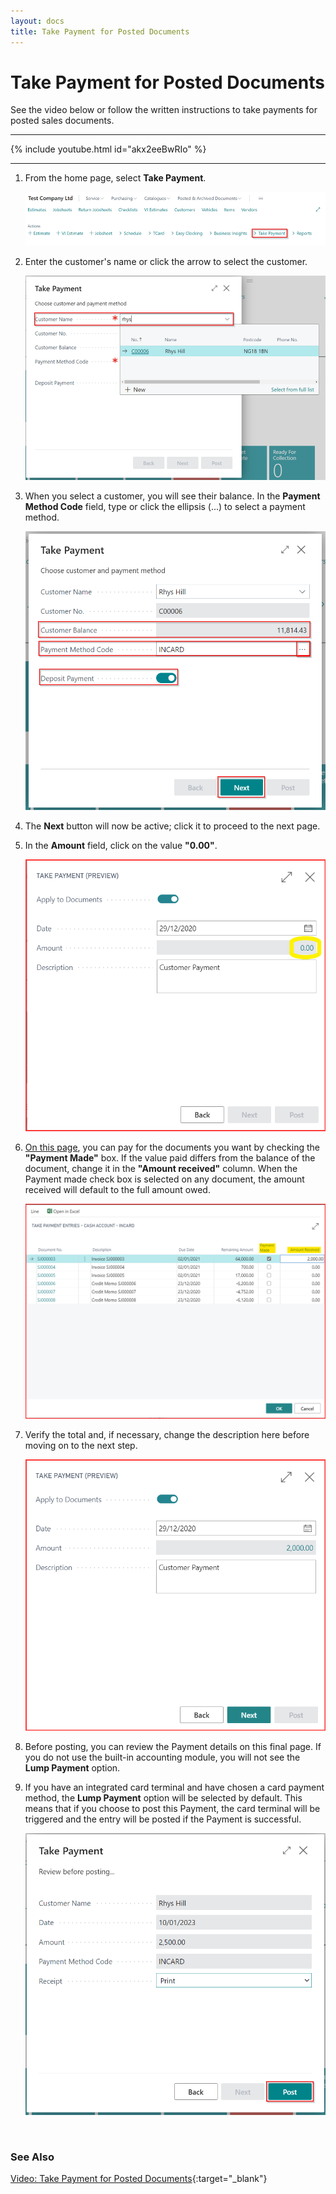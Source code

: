 ```yaml
---
layout: docs
title: Take Payment for Posted Documents
---
```


# Take Payment for Posted Documents

See the video below or follow the written instructions to take payments for posted sales documents.

---

{% include youtube.html id="akx2eeBwRIo" %}

---

1. From the home page, select **Take Payment**.

   ![](media/take-payment-home.png)

2. Enter the customer's name or click the arrow to select the customer.

   ![](media/take-payment-customer.png)

3. When you select a customer, you will see their balance. In the **Payment Method Code** field, type or click the ellipsis (...) to select a payment method.

   ![](media/take-payment-payment-method.png)

4. The **Next** button will now be active; click it to proceed to the next page.
5. In the **Amount** field, click on the value **"0.00"**.

   ![](media/take-payment-apply-to-document.png)

6. [On this page](#take-payment), you can pay for the documents you want by checking the **"Payment Made"** box. If the value paid differs from the balance of the document, change it in the **"Amount received"** column. When the Payment made check box is selected on any document, the amount received will default to the full amount owed.

   ![](media/take-payment-entries.png)

7. Verify the total and, if necessary, change the description here before moving on to the next step.
   
   ![](media/take-payment-apply-to-document2.png)

8. Before posting, you can review the Payment details on this final page. If you do not use the built-in accounting module, you will not see the **Lump Payment** option.
9. If you have an integrated card terminal and have chosen a card payment method, the **Lump Payment** option will be selected by default. This means that if you choose to post this Payment, the card terminal will be triggered and the entry will be posted if the Payment is successful. 

   ![](media/take-payment-post-card.png)

<br>

### **See Also**

[Video: Take Payment for Posted Documents](https://www.youtube.com/watch?v=akx2eeBwRIo){:target="_blank"}